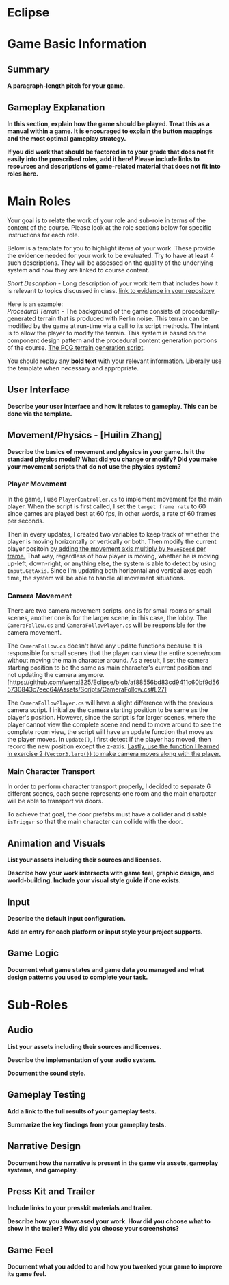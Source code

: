 # Eclipse
# Game Basic Information #

## Summary ##

**A paragraph-length pitch for your game.**

## Gameplay Explanation ##

**In this section, explain how the game should be played. Treat this as a manual within a game. It is encouraged to explain the button mappings and the most optimal gameplay strategy.**


**If you did work that should be factored in to your grade that does not fit easily into the proscribed roles, add it here! Please include links to resources and descriptions of game-related material that does not fit into roles here.**

# Main Roles #

Your goal is to relate the work of your role and sub-role in terms of the content of the course. Please look at the role sections below for specific instructions for each role.

Below is a template for you to highlight items of your work. These provide the evidence needed for your work to be evaluated. Try to have at least 4 such descriptions. They will be assessed on the quality of the underlying system and how they are linked to course content. 

*Short Description* - Long description of your work item that includes how it is relevant to topics discussed in class. [link to evidence in your repository](https://github.com/dr-jam/ECS189L/edit/project-description/ProjectDocumentTemplate.md)

Here is an example:  
*Procedural Terrain* - The background of the game consists of procedurally-generated terrain that is produced with Perlin noise. This terrain can be modified by the game at run-time via a call to its script methods. The intent is to allow the player to modify the terrain. This system is based on the component design pattern and the procedural content generation portions of the course. [The PCG terrain generation script](https://github.com/dr-jam/CameraControlExercise/blob/513b927e87fc686fe627bf7d4ff6ff841cf34e9f/Obscura/Assets/Scripts/TerrainGenerator.cs#L6).

You should replay any **bold text** with your relevant information. Liberally use the template when necessary and appropriate.

## User Interface

**Describe your user interface and how it relates to gameplay. This can be done via the template.**

## Movement/Physics - [Huilin Zhang]

**Describe the basics of movement and physics in your game. Is it the standard physics model? What did you change or modify? Did you make your movement scripts that do not use the physics system?**

### Player Movement
In the game, I use `PlayerController.cs` to implement movement for the main player. When the script is first called, I set the `target frame rate` to 60 since games are played best at 60 fps, in other words, a rate of 60 frames per seconds. 

Then in every updates, I created two variables to keep track of whether the player is moving horizontally or vertically or both. Then modify the current player positoin [by adding the movement axis multiply by `MoveSpeed` per frame.](https://github.com/wenxi325/Eclipse/blob/af88556bd83cd9411c60bf9d565730843c7eec64/Assets/Scripts/PlayerController.cs#L30-L35) That way, regardless of how player is moving, whether he is moving up-left, down-right, or anything else, the system is able to detect by using `Input.GetAxis`. Since I'm updating both horizontal and vertical axes each time, the system will be able to handle all movement situations.

### Camera Movement
There are two camera movement scripts, one is for small rooms or small scenes, another one is for the larger scene, in this case, the lobby. The `CameraFollow.cs` and `CameraFollowPlayer.cs` will be responsible for the camera movement.

The `CameraFollow.cs` doesn't have any update functions because it is responsible for small scenes that the player can view the entire scene/room without moving the main character around. As a result, I set the camera starting position to be the same as main character's current position and not updating the camera anymore. [https://github.com/wenxi325/Eclipse/blob/af88556bd83cd9411c60bf9d565730843c7eec64/Assets/Scripts/CameraFollow.cs#L27]

The `CameraFollowPlayer.cs` will have a slight difference with the previous camera script. I initialize the camera starting position to be same as the player's position. However, since the script is for larger scenes, where the player cannot view the complete scene and need to move around to see the complete room view, the script will have an update function that move as the player moves. In `Update()`, I first detect if the player has moved, then record the new position except the z-axis. [Lastly, use the function I learned in exercise 2 (`Vector3.lerp()`) to make camera moves along with the player.](https://github.com/wenxi325/Eclipse/blob/af88556bd83cd9411c60bf9d565730843c7eec64/Assets/Scripts/CameraFollowPlayer.cs#L35-L37) 

### Main Character Transport
In order to perform character transport properly, I decided to separate 6 different scenes, each scene represents one room and the main character will be able to transport via doors.

To achieve that goal, the door prefabs must have a collider and disable `isTrigger` so that the main character can collide with the door. 

## Animation and Visuals

**List your assets including their sources and licenses.**

**Describe how your work intersects with game feel, graphic design, and world-building. Include your visual style guide if one exists.**

## Input

**Describe the default input configuration.**

**Add an entry for each platform or input style your project supports.**

## Game Logic

**Document what game states and game data you managed and what design patterns you used to complete your task.**

# Sub-Roles

## Audio

**List your assets including their sources and licenses.**

**Describe the implementation of your audio system.**

**Document the sound style.** 

## Gameplay Testing

**Add a link to the full results of your gameplay tests.**

**Summarize the key findings from your gameplay tests.**

## Narrative Design

**Document how the narrative is present in the game via assets, gameplay systems, and gameplay.** 

## Press Kit and Trailer

**Include links to your presskit materials and trailer.**

**Describe how you showcased your work. How did you choose what to show in the trailer? Why did you choose your screenshots?**



## Game Feel

**Document what you added to and how you tweaked your game to improve its game feel.**